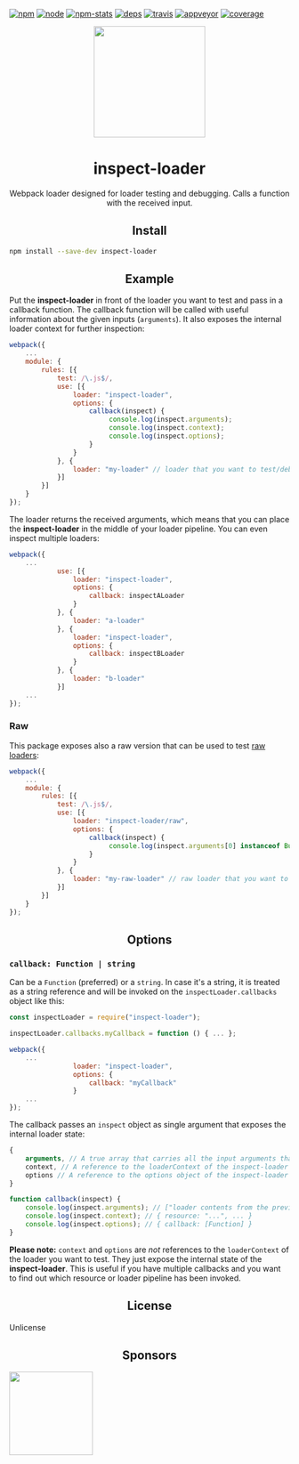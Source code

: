 [![npm][npm]][npm-url]
[![node][node]][node-url]
[![npm-stats][npm-stats]][npm-url]
[![deps][deps]][deps-url]
[![travis][travis]][travis-url]
[![appveyor][appveyor]][appveyor-url]
[![coverage][coverage]][coverage-url]

<div align="center">
  <a href="https://github.com/webpack/webpack">
    <img width="200" height="200"
      src="https://webpack.js.org/assets/icon-square-big.svg">
  </a>
</div>

<h1 align="center">inspect-loader</h1>

<p align="center">Webpack loader designed for loader testing and debugging. Calls a function with the received input.</p>


<h2 align="center">Install</h2>

```bash
npm install --save-dev inspect-loader
```

<h2 align="center">Example</h2>

Put the **inspect-loader** in front of the loader you want to test and pass in a callback function. The callback function will be called with useful information about the given inputs (`arguments`). It also exposes the internal loader context for further inspection:

```js
webpack({
    ...
    module: {
        rules: [{
            test: /\.js$/,
            use: [{
                loader: "inspect-loader",
                options: {
                    callback(inspect) {
                         console.log(inspect.arguments);
                         console.log(inspect.context);
                         console.log(inspect.options);
                    }
                }
            }, {
                loader: "my-loader" // loader that you want to test/debug
            }]
        }]
    }
});
```

The loader returns the received arguments, which means that you can place the **inspect-loader** in the middle of your loader pipeline. You can even inspect multiple loaders:

```js
webpack({
    ...
            use: [{
                loader: "inspect-loader",
                options: {
                    callback: inspectALoader
                }
            }, {
                loader: "a-loader"
            }, {
                loader: "inspect-loader",
                options: {
                    callback: inspectBLoader
                }
            }, {
                loader: "b-loader"
            }]
    ...
});
```

### Raw

This package exposes also a raw version that can be used to test [raw loaders](https://webpack.js.org/api/loaders/#-raw-loader):

```js
webpack({
    ...
    module: {
        rules: [{
            test: /\.js$/,
            use: [{
                loader: "inspect-loader/raw",
                options: {
                    callback(inspect) {
                         console.log(inspect.arguments[0] instanceof Buffer); // true
                    }
                }
            }, {
                loader: "my-raw-loader" // raw loader that you want to test/debug
            }]
        }]
    }
});
```

<h2 align="center">Options</h2>

### `callback: Function | string`

Can be a `Function` (preferred) or a `string`. In case it's a string, it is treated as a string reference and will be invoked on the `inspectLoader.callbacks` object like this:

```js
const inspectLoader = require("inspect-loader");

inspectLoader.callbacks.myCallback = function () { ... };

webpack({
    ...
                loader: "inspect-loader",
                options: {
                    callback: "myCallback"
                }
    ...
});
```


The callback passes an `inspect` object as single argument that exposes the internal loader state:

```js
{
    arguments, // A true array that carries all the input arguments that were passed to the loader
    context, // A reference to the loaderContext of the inspect-loader
    options // A reference to the options object of the inspect-loader
}
```

```js
function callback(inspect) {
    console.log(inspect.arguments); // ["loader contents from the previous loader"]
    console.log(inspect.context); // { resource: "...", ... }
    console.log(inspect.options); // { callback: [Function] }
}
```

**Please note:** `context` and `options` are *not* references to the `loaderContext` of the loader you want to test. They just expose the internal state of the **inspect-loader**. This is useful if you have multiple callbacks and you want to find out which resource or loader pipeline has been invoked.

<h2 align="center">License</h2>
Unlicense

<h2 align="center">Sponsors</h2>

[<img src="https://assets.peerigon.com/peerigon/logo/peerigon-logo-flat-spinat.png" width="150" />](https://peerigon.com)

[npm]: https://img.shields.io/npm/v/inspect-loader.svg
[npm-stats]: https://img.shields.io/npm/dm/inspect-loader.svg
[npm-url]: https://npmjs.com/package/inspect-loader

[node]: https://img.shields.io/node/v/inspect-loader.svg
[node-url]: https://nodejs.org

[deps]: https://david-dm.org/peerigon/inspect-loader.svg
[deps-url]: https://david-dm.org/peerigon/inspect-loader

[travis]: http://img.shields.io/travis/peerigon/inspect-loader.svg
[travis-url]: https://travis-ci.org/peerigon/inspect-loader

[appveyor-url]: https://ci.appveyor.com/project/jhnns/inspect-loader/branch/master
[appveyor]: https://ci.appveyor.com/api/projects/status/github/peerigon/inspect-loader?svg=true

[coverage]: https://img.shields.io/codecov/c/github/peerigon/inspect-loader.svg
[coverage-url]: https://codecov.io/gh/peerigon/inspect-loader

[chat]: https://badges.gitter.im/peerigon/webpack.svg
[chat-url]: https://gitter.im/peerigon/webpack
